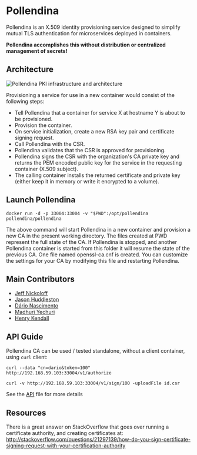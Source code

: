 # Pollendina
Pollendina is an X.509 identity provisioning service designed to simplify mutual TLS authentication for microservices deployed in containers.

**Pollendina accomplishes this without distribution or centralized management of secrets!**

## Architecture
![Pollendina PKI infrastructure and architecture](https://raw.github.com/allingeek/pollendina/master/docs/PollendinaFlow2.png)

Provisioning a service for use in a new container would consist of the following steps:
* Tell Pollendina that a container for service X at hostname Y is about to be provisioned.
* Provision the container.
* On service initialization, create a new RSA key pair and certificate signing request.
* Call Pollendina with the CSR.
* Pollendina validates that the CSR is approved for provisioning.
* Pollendina signs the CSR with the organization's CA private key and returns the PEM encoded public key for the service in the requesting container (X.509 subject).
* The calling container installs the returned certificate and private key (either keep it in memory or write it encrypted to a volume).

## Launch Pollendina

`docker run -d -p 33004:33004 -v "$PWD":/opt/pollendina pollendina/pollendina`

The above command will start Pollendina in a new container and provision a new CA in the present working directory. The files created at PWD represent the full state of the CA. If Pollendina is stopped, and another Pollendina container is started from this folder it will resume the state of the previous CA. One file named openssl-ca.cnf is created. You can customize the settings for your CA by modifying this file and restarting Pollendina.

## Main Contributors 

  - [Jeff Nickoloff](https://github.com/allingeek)
  - [Jason Huddleston](https://github.com/huddlesj)
  - [Dário Nascimento](https://github.com/dnascimento)
  - [Madhuri Yechuri](https://github.com/myechuri)
  - [Henry Kendall](https://github.com/hskendall)

## API Guide

  Pollendina CA can be used / tested standalone, without a client container, using ``curl`` client:

  `curl --data "cn=dario&token=100" http://192.168.59.103:33004/v1/authorize`

  `curl -v http://192.168.59.103:33004/v1/sign/100 -uploadFile id.csr`

  See the [API](API.md) file for more details

## Resources

There is a great answer on StackOverflow that goes over running a certificate authority, and creating certificates at: http://stackoverflow.com/questions/21297139/how-do-you-sign-certificate-signing-request-with-your-certification-authority
